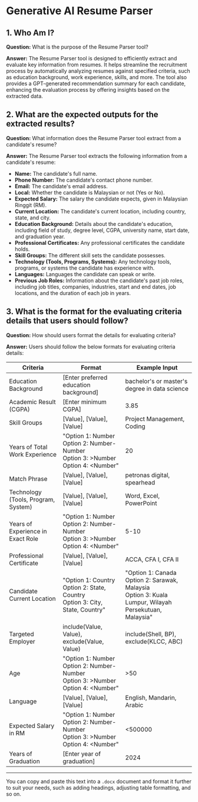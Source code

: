 # Generative AI Resume Parser

## 1. Who Am I?

**Question:** What is the purpose of the Resume Parser tool?

**Answer:** The Resume Parser tool is designed to efficiently extract and evaluate key information from resumes. It helps streamline the recruitment process by automatically analyzing resumes against specified criteria, such as education background, work experience, skills, and more. The tool also provides a GPT-generated recommendation summary for each candidate, enhancing the evaluation process by offering insights based on the extracted data.

## 2. What are the expected outputs for the extracted results?

**Question:** What information does the Resume Parser tool extract from a candidate's resume?

**Answer:** The Resume Parser tool extracts the following information from a candidate's resume:

- **Name:** The candidate's full name.
- **Phone Number:** The candidate's contact phone number.
- **Email:** The candidate's email address.
- **Local:** Whether the candidate is Malaysian or not (Yes or No).
- **Expected Salary:** The salary the candidate expects, given in Malaysian Ringgit (RM).
- **Current Location:** The candidate's current location, including country, state, and city.
- **Education Background:** Details about the candidate's education, including field of study, degree level, CGPA, university name, start date, and graduation year.
- **Professional Certificates:** Any professional certificates the candidate holds.
- **Skill Groups:** The different skill sets the candidate possesses.
- **Technology (Tools, Programs, Systems):** Any technology tools, programs, or systems the candidate has experience with.
- **Languages:** Languages the candidate can speak or write.
- **Previous Job Roles:** Information about the candidate's past job roles, including job titles, companies, industries, start and end dates, job locations, and the duration of each job in years.

## 3. What is the format for the evaluating criteria details that users should follow?

**Question:** How should users format the details for evaluating criteria?

**Answer:** Users should follow the below formats for evaluating criteria details:

| Criteria                         | Format                                               | Example Input                                              |
|----------------------------------|------------------------------------------------------|------------------------------------------------------------|
| Education Background             | [Enter preferred education background]               | bachelor's or master's degree in data science              |
| Academic Result (CGPA)           | [Enter minimum CGPA]                                 | 3.85                                                       |
| Skill Groups                     | [Value], [Value], [Value]                            | Project Management, Coding                                 |
| Years of Total Work Experience   | "Option 1: Number<br>Option 2: Number-Number<br>Option 3: >Number<br>Option 4: <Number" | 20                                                         |
| Match Phrase                     | [Value], [Value], [Value]                            | petronas digital, spearhead                                |
| Technology (Tools, Program, System) | [Value], [Value], [Value]                            | Word, Excel, PowerPoint                                    |
| Years of Experience in Exact Role| "Option 1: Number<br>Option 2: Number-Number<br>Option 3: >Number<br>Option 4: <Number" | 5-10                                                       |
| Professional Certificate         | [Value], [Value], [Value]                            | ACCA, CFA I, CFA II                                        |
| Candidate Current Location       | "Option 1: Country<br>Option 2: State, Country<br>Option 3: City, State, Country" | "Option 1: Canada<br>Option 2: Sarawak, Malaysia<br>Option 3: Kuala Lumpur, Wilayah Persekutuan, Malaysia" |
| Targeted Employer                | include(Value, Value), exclude(Value, Value)         | include(Shell, BP), exclude(KLCC, ABC)                     |
| Age                              | "Option 1: Number<br>Option 2: Number-Number<br>Option 3: >Number<br>Option 4: <Number" | >50                                                        |
| Language                         | [Value], [Value], [Value]                            | English, Mandarin, Arabic                                  |
| Expected Salary in RM            | "Option 1: Number<br>Option 2: Number-Number<br>Option 3: >Number<br>Option 4: <Number" | <500000                                                    |
| Years of Graduation              | [Enter year of graduation]                           | 2024                                                       |

---

You can copy and paste this text into a `.docx` document and format it further to suit your needs, such as adding headings, adjusting table formatting, and so on.